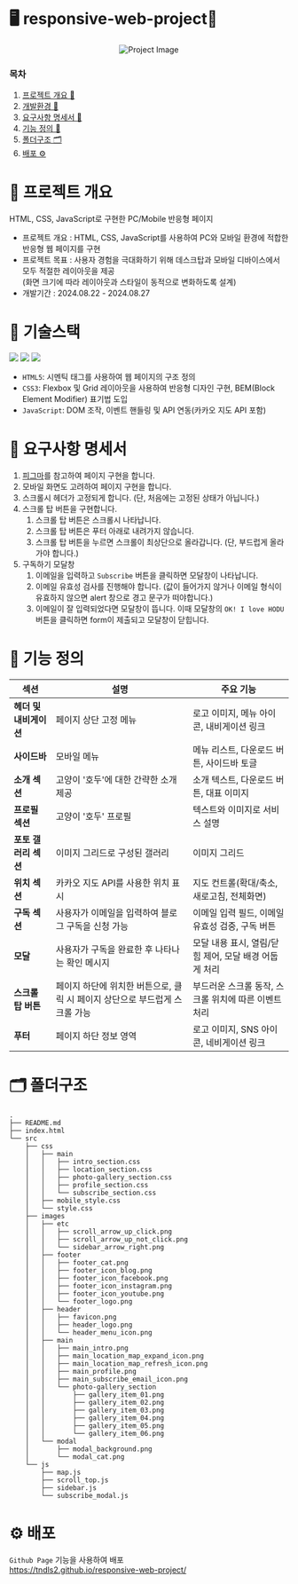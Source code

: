 # 🖥 responsive-web-project📱
<p align="center">
  <img src="https://github.com/user-attachments/assets/df75a3e3-3fdc-4d7d-a177-4393f3cc7e91" alt="Project Image">
</p>

### 목차
1. [프로젝트 개요 📖](#-프로젝트-개요)
2. [개발환경 🚀 ](#-기술스택)
3. [요구사항 명세서 📄](#-요구사항-명세서)
4. [기능 정의 🔎](#-기능-정의)
5. [폴더구조 🗂](#-폴더구조)
6. [배포 ⚙️](#%EF%B8%8F-배포)


# 📖 프로젝트 개요
HTML, CSS, JavaScript로 구현한 PC/Mobile 반응형 페이지
- 프로젝트 개요 : HTML, CSS, JavaScript를 사용하여 PC와 모바일 환경에 적합한 반응형 웹 페이지를 구현
- 프로젝트 목표 : 사용자 경험을 극대화하기 위해 데스크탑과 모바일 디바이스에서 모두 적절한 레이아웃을 제공   
     (화면 크기에 따라 레이아웃과 스타일이 동적으로 변화하도록 설계)
- 개발기간 : 2024.08.22 - 2024.08.27

# 🚀 기술스택
<img src="https://img.shields.io/badge/html5-E34F26?style=for-the-badge&logo=html5&logoColor=white"> <img src="https://img.shields.io/badge/css-1572B6?style=for-the-badge&logo=css3&logoColor=white"> <img src="https://img.shields.io/badge/javascript-F7DF1E?style=for-the-badge&logo=javascript&logoColor=black"> 


- `HTML5`: 시멘틱 태그를 사용하여 웹 페이지의 구조 정의
- `CSS3`: Flexbox 및 Grid 레이아웃을 사용하여 반응형 디자인 구현, BEM(Block Element Modifier) 표기법 도입
- `JavaScript`: DOM 조작, 이벤트 핸들링 및 API 연동(카카오 지도 API 포함)

# 📄 요구사항 명세서
1. [피그마](https://www.figma.com/design/s9RCnA6dSi3QHHeMDFHKE6/EST-오르미(BE)_HTML%2FCSS%2FJS?node-id=104924-12&t=DkHqKMa1PBxYw4n3-0)를 참고하여 페이지 구현을 합니다.
2. 모바일 화면도 고려하여 페이지 구현을 합니다.
3. 스크롤시 헤더가 고정되게 합니다. (단, 처음에는 고정된 상태가 아닙니다.)
4. 스크롤 탑 버튼을 구현합니다. 
    1. 스크롤 탑 버튼은 스크롤시 나타납니다.
    2. 스크롤 탑 버튼은 푸터 아래로 내려가지 않습니다.
    3. 스크롤 탑 버튼을 누르면 스크롤이 최상단으로 올라갑니다. (단, 부드럽게 올라가야 합니다.)
5. 구독하기 모달창
    1. 이메일을 입력하고 `Subscribe` 버튼을 클릭하면 모달창이 나타납니다.
    2. 이메일 유효성 검사를 진행해야 합니다. (값이 들어가지 않거나 이메일 형식이 유효하지 않으면 alert 창으로 경고 문구가 떠야합니다.)
    3. 이메일이 잘 입력되었다면 모달창이 뜹니다. 이때 모달창의 `OK! I love HODU` 버튼을 클릭하면 form이 제출되고 모달창이 닫힙니다.

# 🔎 기능 정의
| **섹션** | **설명** | **주요 기능** |
|----------|----------|---------------|
| **헤더 및 내비게이션** | 페이지 상단 고정 메뉴 | 로고 이미지, 메뉴 아이콘, 내비게이션 링크 |
| **사이드바** | 모바일 메뉴 | 메뉴 리스트, 다운로드 버튼, 사이드바 토글 |
| **소개 섹션** | 고양이 '호두'에 대한 간략한 소개 제공 | 소개 텍스트, 다운로드 버튼, 대표 이미지 |
| **프로필 섹션** | 고양이 '호두' 프로필 | 텍스트와 이미지로 서비스 설명 |
| **포토 갤러리 섹션** | 이미지 그리드로 구성된 갤러리 | 이미지 그리드 |
| **위치 섹션** | 카카오 지도 API를 사용한 위치 표시 | 지도 컨트롤(확대/축소, 새로고침, 전체화면) |
| **구독 섹션** | 사용자가 이메일을 입력하여 블로그 구독을 신청 가능 | 이메일 입력 필드, 이메일 유효성 검중, 구독 버튼 |
| **모달** | 사용자가 구독을 완료한 후 나타나는 확인 메시지 | 모달 내용 표시, 열림/닫힘 제어, 모달 배경 어둡게 처리 |
| **스크롤 탑 버튼** | 페이지 하단에 위치한 버튼으로, 클릭 시 페이지 상단으로 부드럽게 스크롤 가능 | 부드러운 스크롤 동작, 스크롤 위치에 따른 이벤트 처리 |
| **푸터** | 페이지 하단 정보 영역 | 로고 이미지, SNS 아이콘, 네비게이션 링크 |

# 🗂 폴더구조
```
.
├── README.md
├── index.html
└── src
    ├── css
    │   ├── main
    │   │   ├── intro_section.css
    │   │   ├── location_section.css
    │   │   ├── photo-gallery_section.css
    │   │   ├── profile_section.css
    │   │   └── subscribe_section.css
    │   ├── mobile_style.css
    │   └── style.css
    ├── images
    │   ├── etc
    │   │   ├── scroll_arrow_up_click.png
    │   │   ├── scroll_arrow_up_not_click.png
    │   │   └── sidebar_arrow_right.png
    │   ├── footer
    │   │   ├── footer_cat.png
    │   │   ├── footer_icon_blog.png
    │   │   ├── footer_icon_facebook.png
    │   │   ├── footer_icon_instagram.png
    │   │   ├── footer_icon_youtube.png
    │   │   └── footer_logo.png
    │   ├── header
    │   │   ├── favicon.png
    │   │   ├── header_logo.png
    │   │   └── header_menu_icon.png
    │   ├── main
    │   │   ├── main_intro.png
    │   │   ├── main_location_map_expand_icon.png
    │   │   ├── main_location_map_refresh_icon.png
    │   │   ├── main_profile.png
    │   │   ├── main_subscribe_email_icon.png
    │   │   └── photo-gallery_section
    │   │       ├── gallery_item_01.png
    │   │       ├── gallery_item_02.png
    │   │       ├── gallery_item_03.png
    │   │       ├── gallery_item_04.png
    │   │       ├── gallery_item_05.png
    │   │       └── gallery_item_06.png
    │   └── modal
    │       ├── modal_background.png
    │       └── modal_cat.png
    └── js
        ├── map.js
        ├── scroll_top.js
        ├── sidebar.js
        └── subscribe_modal.js
```

# ⚙️ 배포
`Github Page` 기능을 사용하여 배포  
https://tndls2.github.io/responsive-web-project/
